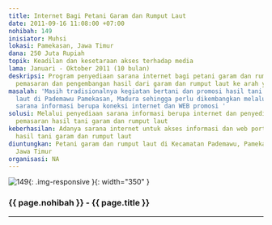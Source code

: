 ```yaml
---
title: Internet Bagi Petani Garam dan Rumput Laut
date: 2011-09-16 11:08:00 +07:00
nohibah: 149
inisiator: Muhsi
lokasi: Pamekasan, Jawa Timur
dana: 250 Juta Rupiah
topik: Keadilan dan kesetaraan akses terhadap media
lama: Januari - Oktober 2011 (10 bulan)
deskripsi: Program penyediaan sarana internet bagi petani garam dan rumput laut untuk
  pemasaran dan pengembangan hasil dari garam dan rumput laut ke arah yang berkualitas
masalah: 'Masih tradisionalnya kegiatan bertani dan promosi hasil tani garam dan rumput
  laut di Pademawu Pamekasan, Madura sehingga perlu dikembangkan melalui penyediaan
  sarana informasi berupa koneksi internet dan WEB promosi '
solusi: Melalui penyediaan sarana informasi berupa internet dan penyediaan web portal
  pemasaran hasil tani garam dan rumput laut
keberhasilan: Adanya sarana internet untuk akses informasi dan web portal untuk memasarkan
  hasil tani garam dan rumput laut
diuntungkan: Petani garam dan rumput laut di Kecamatan Pademawu, Pamekasan, Madura,
  Jawa Timur
organisasi: NA
---
```


![149](/static/img/hibahcmb/149.png){: .img-responsive }{: width="350" }

### {{ page.nohibah }} - {{ page.title }}

---
